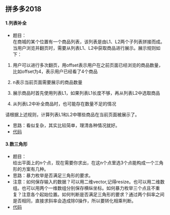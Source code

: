 拼多多2018
----
#### 1.列表补全
* 题目：<br>
在商城的某个位置有一个商品列表，该列表是由L1、L2两个子列表拼接而成。当用户浏览并翻页时，需要从列表L1、L2中获取商品进行展示。展示规则如下：<br>

1. 用户可以进行多次翻页，用offset表示用户在之前页面已经浏览的商品数量，比如offset为4，表示用户已经看了4个商品<br>

2. n表示当前页面需要展示的商品数量<br>

3. 展示商品时首先使用列表L1，如果列表L1长度不够，再从列表L2中选取商品<br>

4. 从列表L2中补全商品时，也可能存在数量不足的情况<br>

请根据上述规则，计算列表L1和L2中哪些商品在当前页面被展示了。<br>
* 思路：看似复杂，其实比较简单，理清各种情况就好。
* [代码](https://github.com/Tramac/NewCoder/blob/master/PinDuoDuo2018_1/ListCompletion.cpp)
#### 3.数三角形
* 题目：<br>
给出平面上的n个点，现在需要你求出，在这n个点里选3个点能构成一个三角形的方案有几种。
* 思路：暴力枚举是否满足三角形的要求。
* 注意：如何保存输入的数据？可以用二维vector,记得resize。也可以用二维数组。也可以用两个一维数组分别保存横纵坐标。如何暴力枚举三个点且不重复？注意各个起始位置。如何判断是否满足三角形的要求？通过两个斜率之间是否相同，直接求斜率会造成除0操作，所以要转化相乘判断。
* [代码](https://github.com/Tramac/NewCoder/blob/master/PinDuoDuo2018_1/NumOfTringle.cpp)

